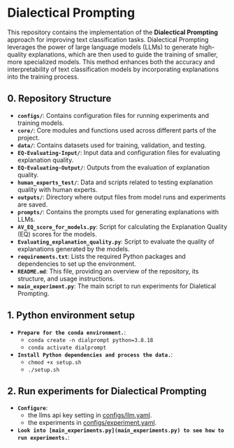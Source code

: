 # Dialectical Prompting

This repository contains the implementation of the **Dialectical Prompting** approach for improving text classification tasks. Dialectical Prompting leverages the power of large language models (LLMs) to generate high-quality explanations, which are then used to guide the training of smaller, more specialized models. This method enhances both the accuracy and interpretability of text classification models by incorporating explanations into the training process.


## 0. Repository Structure

- **`configs/`**: Contains configuration files for running experiments and training models.
- **`core/`**: Core modules and functions used across different parts of the project.
- **`data/`**: Contains datasets used for training, validation, and testing.
- **`EQ-Evaluating-Input/`**: Input data and configuration files for evaluating explanation quality.
- **`EQ-Evaluating-Output/`**: Outputs from the evaluation of explanation quality.
- **`human_experts_test/`**: Data and scripts related to testing explanation quality with human experts.
- **`outputs/`**: Directory where output files from model runs and experiments are saved.
- **`prompts/`**: Contains the prompts used for generating explanations with LLMs.
- **`AV_EQ_score_for_models.py`**: Script for calculating the Explanation Quality (EQ) scores for the models.
- **`Evaluating_explanation_quality.py`**: Script to evaluate the quality of explanations generated by the models.
- **`requirements.txt`**: Lists the required Python packages and dependencies to set up the environment.
- **`README.md`**: This file, providing an overview of the repository, its structure, and usage instructions.
- **`main_experiment.py`**: The main script to run experiments for Dialetical Prompting.

## 1. Python environment setup
   
- **`Prepare for the conda environment.`**:
   * `conda create -n dialprompt python=3.8.18`
   * `conda activate dialprompt`
- **`Install Python dependencies and process the data.`**:
   * `chmod +x setup.sh`
   * `./setup.sh`

## 2. Run experiments for Dialectical Prompting
- **`Configure`**:
   * the llms api key setting in [configs/llm.yaml](configs/llm.yaml).
   * the experiments in [configs/experiment.yaml](configs/experiment.yaml).
- **`Look into [main_experiments.py](main_experiments.py) to see how to run experiments.`**:

